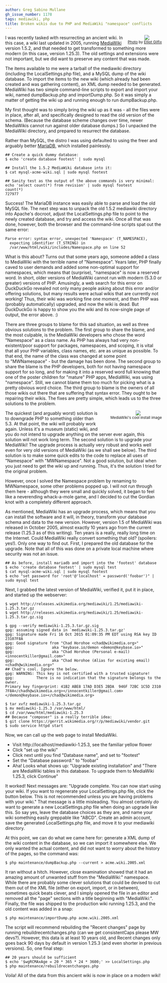 ```yaml
---
author: Greg Sabino Mullane
gh_issue_number: 1178
tags: mediawiki, php
title: Broken wikis due to PHP and MediaWiki "namespace" conflicts
---
```




<div class="separator" style="clear: both; float:right; text-align: center;"><a href="/blog/2015/11/09/broken-wikis-due-to-php-and-mediawiki/image-0-big.jpeg" imageanchor="1" style="clear: right; margin-bottom: 1em; margin-left: 1em;"><img border="0" src="/blog/2015/11/09/broken-wikis-due-to-php-and-mediawiki/image-0.jpeg"/></a><br/><small><a href="https://flic.kr/p/79LtQP">Photo</a> by <a href="https://www.flickr.com/people/mothernaturephotos/">Elliot Gilfix</a></small></div>

I was recently tasked with resurrecting an ancient wiki. In this case, a wiki last 
updated in 2005, running [MediaWiki](https://mediawiki.org/) version 1.5.2, and that needed to get transformed 
to something more modern (in this case, version 1.25.3). The old settings and extensions were not important, 
but we did want to preserve any content that was made.

The items available to me were a tarball of the mediawiki directory (including the 
LocalSettings.php file), and a MySQL dump of the wiki database. To import the items 
to the new wiki (which already had been created and was gathering content), an 
XML dump needed to be generated. MediaWiki has two simple command-line scripts 
to export and import your wiki, named dumpBackup.php and 
importDump.php. So it 
was simply a matter of getting the wiki up and running enough to run dumpBackup.php.

My first thought was to simply bring the wiki up as it was - all the files were in 
place, after all, and specifically designed to read the old version of the schema. 
(Because the database scheme changes over time, newer MediaWikis cannot run against 
older database dumps.) So I unpacked the MediaWiki directory, and prepared to 
resurrect the database.

Rather than MySQL, the distro I was using defaulted to using the freer and 
arguably better [MariaDB](https://mariadb.org/), which installed painlessly.

```
## Create a quick dummy database:
$ echo 'create database footest' | sudo mysql

## Install the 1.5.2 MediaWiki database into it:
$ cat mysql-acme-wiki.sql | sudo mysql footest

## Sanity test as the output of the above commands is very minimal:
echo 'select count(*) from revision' | sudo mysql footest
count(*)
727977
```

Success! The MariaDB instance was easily able to parse and load the 
old MySQL file. The next step was to unpack the old 1.5.2 mediawiki directory 
into Apache's docroot, adjust the LocalSettings.php file to point to the 
newly created database, and try and access the wiki. Once all that was done, however, both the 
browser and the command-line scripts spat out the same error:

```
Parse error: syntax error, unexpected 'Namespace' (T_NAMESPACE), 
  expecting identifier (T_STRING) in 
  /var/www/html/wiki/includes/Namespace.php on line 52
```

What is this about? Turns out that some years ago, someone added a class to 
MediaWiki with the terrible name of "Namespace". Years later, PHP finally 
caved to user demands and added some non-optimal support for namespaces, which 
means that (surprise), "namespace" is now a reserved word. In short, older 
versions of MediaWiki cannot run with modern (5.3.0 or greater) versions 
of PHP. Amusingly, a web search for this error on DuckDuckGo revealed not 
only many people asking about this error and/or offering solutions, but 
many results were actual wikis that are currently not working! 
Thus, their wiki was working fine one moment, and then PHP was (probably automatically) 
upgraded, and now the wiki is dead. But DuckDuckGo is happy to show you 
the wiki and its now-single page of output, the error above. :)

There are three groups to blame for this sad situation, as well as 
three obvious solutions to the problem. The first group to share the 
blame, and the most culpable, is the MediaWiki developers who chose 
the word "Namespace" as a class name. As PHP has always had very 
non-existent/poor support for packages, namespaces, and scoping, it is 
vital that all your PHP variables, class names, etc. are as unique as possible. 
To that end, the name of the class was changed at some point  
to "MWNamespace" - but the damage has been done. The second group to share the 
blame is the PHP developers, both for not having namespace support for 
so long, and for making it into a reserved word full knowing that one of 
the poster children for "mature" PHP apps, MediaWiki, was using "namespace". 
Still, we cannot blame them too much for picking what is a pretty obvious 
word choice. The third group to blame is the owners of all those wikis 
out there that are suffering that syntax error. They ought to be repairing their 
wikis. The fixes are pretty simple, which leads us to the three solutions to the problem.

<div class="separator" style="clear: both; padding: 0em 0em 2em 2em; float:right; text-align: center;"><a href="/blog/2015/11/09/broken-wikis-due-to-php-and-mediawiki/image-1-big.png" id="gtsm.com/mediawiki_flower.png" imageanchor="1" style="clear: right; margin-bottom: 1em; margin-left: 1em;"><img border="0" src="/blog/2015/11/09/broken-wikis-due-to-php-and-mediawiki/image-1.png"/></a><br/><small>MediaWiki's cool install image</small></div>

The quickest (and arguably worst) solution is to downgrade PHP to 
something older than 5.3. At that point, the wiki will probably work 
again. Unless it's a museum (static) wiki, and you do not intend to 
upgrade anything on the server ever again, this solution will not 
work long term. The second solution is to upgrade your MediaWiki! The upgrade process is actually very 
robust and works well even for very old versions of MediaWiki (as 
we shall see below). The third solution is to make some quick edits 
to the code to replace all uses of "Namespace" with "MWNamespace". 
Not a good solution, but ideal when you just need to get the wiki up 
and running. Thus, it's the solution I tried for the original problem.

However, once I solved the Namespace problem by renaming to MWNamespace, 
some other problems popped up. I will not run through them here - although they were 
small and quickly solved, it began to feel like a neverending whack-a-mole 
game, and I decided to cut the Gordian knot with a completely different 
approach.

As mentioned, MediaWiki has an upgrade process, which means that 
you can install the software and it will, in theory, transform your 
database schema and data to the new version. However, version 
1.5 of MediaWiki was released in October 2005, almost exactly 
10 years ago from the current release (1.25.3 as of this writing). 
Ten years is a really, really long time on the Internet. 
Could MediaWiki really convert something that old? (spoilers: yes!). 
Only one way to find out. First, I prepared the old database for the upgrade. 
Note that all of this was done on a private local machine where security was not 
an issue.

```
## As before, install mariadb and import into the 'footest' database
$ echo 'create database footest' | sudo mysql test
$ cat mysql-acme-wiki.sql | sudo mysql footest
$ echo "set password for 'root'@'localhost' = password('foobar')" | sudo mysql test
```

Next, I grabbed the latest version of MediaWiki, verified it, put it in place, and 
started up the webserver:

```
$ wget http://releases.wikimedia.org/mediawiki/1.25/mediawiki-1.25.3.tar.gz
$ wget http://releases.wikimedia.org/mediawiki/1.25/mediawiki-1.25.3.tar.gz.sig

$ gpg --verify mediawiki-1.25.3.tar.gz.sig 
gpg: assuming signed data in `mediawiki-1.25.3.tar.gz'
gpg: Signature made Fri 16 Oct 2015 01:09:35 PM EDT using RSA key ID 23107F8A
gpg: Good signature from "Chad Horohoe <chad@wikimedia.org>"
gpg:                 aka "keybase.io/demon <demon@keybase.io>"
gpg:                 aka "Chad Horohoe (Personal e-mail) <innocentkiller@gmail.com>"
gpg:                 aka "Chad Horohoe (Alias for existing email) <chadh@wikimedia.org>"
## Chad's cool. Ignore the below.
gpg: WARNING: This key is not certified with a trusted signature!
gpg:          There is no indication that the signature belongs to the owner.
Primary key fingerprint: 41B2 ABE8 17AD D3E5 2BDA  946F 72BC 1C5D 2310 7F8A</chadh@wikimedia.org></innocentkiller@gmail.com></demon@keybase.io></chad@wikimedia.org>

$ tar xvfz mediawiki-1.25.3.tar.gz
$ mv mediawiki-1.25.3 /var/www/html/
$ cd /var/www/html/mediawiki-1.25.3
## Because "composer" is a really terrible idea:
$ git clone https://gerrit.wikimedia.org/r/p/mediawiki/vendor.git 
$ sudo service httpd start
```

Now, we can call up the web page to install MediaWiki.

- Visit http://localhost/mediawiki-1.25.3, see the familiar yellow flower
- Click "set up the wiki"
- Click next until you find "Database name", and set to "footest"
- Set the "Database password:" to "foobar"
- Aha! Looks what shows up: "Upgrade existing installation" and "There are MediaWiki tables in this database. To upgrade them to MediaWiki 1.25.3, click Continue"

It worked! Next messages are: "Upgrade complete. You can now start using your wiki. If you want to regenerate your LocalSettings.php file, click the button below. This is not recommended unless you are having problems with your wiki." That message is a little misleading. You almost certainly *do* want to generate a new LocalSettings.php file when doing an upgrade like this. So say yes, leave the database choices as they are, and name your wiki something easily greppable like "ABCD". Create an admin account, save the generated LocalSettings.php file, and move it to your mediawiki directory.

At this point, we can do what we came here for: generate a XML dump of the wiki content in the database, so we can import it somewhere else. 
We only wanted the actual content, and did not want to worry about the history of the pages, so the command was:

```
$ php maintenance/dumpBackup.php --current > acme.wiki.2005.xml
```

It ran without a hitch. However, close examination showed that it had an amazing amount of unwanted stuff from the 
"MediaWiki:" namespace. While there are probably some clever solutions that could be devised to cut them out of the 
XML file (either on export, import, or in between), sometimes quick beats clever, and I simply opened the file in an 
editor and removed all the "page" sections with a title beginning with "MediaWiki:". Finally, the file was shipped 
to the production wiki running 1.25.3, and the old content was added in a snap:

```
$ php maintenance/importDump.php acme.wiki.2005.xml
```

The script will recommend rebuilding the "Recent changes" page by running rebuildrecentchanges.php (can we 
get consistentCaps please MW devs?). However, this data is at least 10 years old, and Recent changes only goes back 
90 days by default in version 1.25.3 (and even shorter in previous versions). So, one final step:

```
## 20 years should be sufficient
$ echo '$wgRCMAxAge = 20 * 365 * 24 * 3600;' >> LocalSettings.php
$ php maintenance/rebuildrecentchanges.php
```

Voila! All of the data from this ancient wiki is now in place on a modern wiki!


